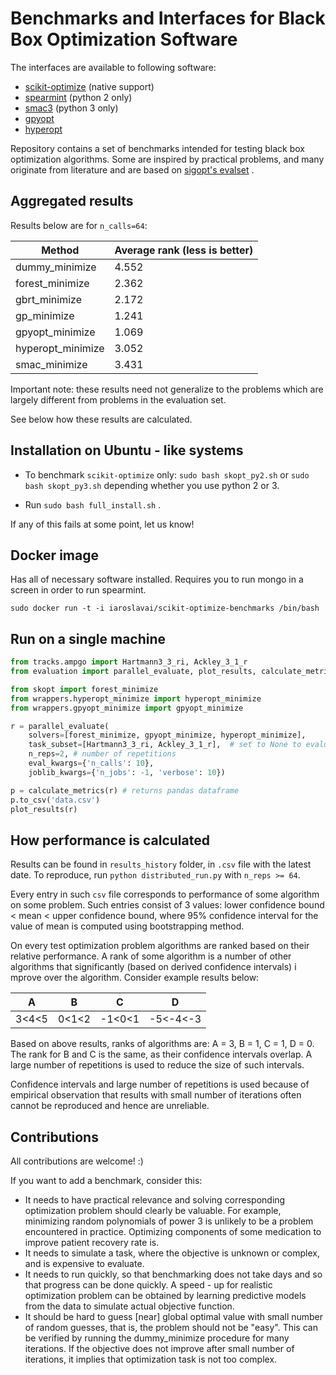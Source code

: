 # Benchmarks and Interfaces for Black Box Optimization Software

The interfaces are available to following software:

* [scikit-optimize](https://github.com/scikit-optimize/scikit-optimize/) (native support)
* [spearmint](https://github.com/HIPS/Spearmint) (python 2 only)
* [smac3](https://github.com/automl/SMAC3) (python 3 only)
* [gpyopt](https://github.com/SheffieldML/GPyOpt)
* [hyperopt](https://github.com/hyperopt/hyperopt)

Repository contains a set of benchmarks intended for testing black
box optimization algorithms. Some are inspired by practical problems,
and many originate from literature and are based on [sigopt's evalset](https://github.com/sigopt/evalset) .


## Aggregated results

Results below are for `n_calls=64`:

|Method|Average rank (less is better)|
|------|------------|
dummy_minimize | 4.552
forest_minimize | 2.362
gbrt_minimize | 2.172
gp_minimize | 1.241
gpyopt_minimize | 1.069
hyperopt_minimize | 3.052
smac_minimize | 3.431

Important note: these results need not generalize to the problems which
are largely different from problems in the evaluation set.

See below how these results are calculated.

## Installation on Ubuntu - like systems ##

* To benchmark `scikit-optimize` only: `sudo bash skopt_py2.sh` or
`sudo bash skopt_py3.sh` depending whether you use python 2 or 3.

* Run `sudo bash full_install.sh` .

If any of this fails at some point, let us know!


## Docker image ##

Has all of necessary software installed. Requires you to run mongo in
a screen in order to run spearmint.

```
sudo docker run -t -i iaroslavai/scikit-optimize-benchmarks /bin/bash
```

## Run on a single machine ##

```python
from tracks.ampgo import Hartmann3_3_ri, Ackley_3_1_r
from evaluation import parallel_evaluate, plot_results, calculate_metrics

from skopt import forest_minimize
from wrappers.hyperopt_minimize import hyperopt_minimize
from wrappers.gpyopt_minimize import gpyopt_minimize

r = parallel_evaluate(
    solvers=[forest_minimize, gpyopt_minimize, hyperopt_minimize],
    task_subset=[Hartmann3_3_ri, Ackley_3_1_r],  # set to None to evaluate on all tasks
    n_reps=2, # number of repetitions
    eval_kwargs={'n_calls': 10},
    joblib_kwargs={'n_jobs': -1, 'verbose': 10})

p = calculate_metrics(r) # returns pandas dataframe
p.to_csv('data.csv')
plot_results(r)
```



## How performance is calculated

Results can be found in `results_history` folder, in `.csv` file
 with the latest date. To reproduce, run `python distributed_run.py`
 with `n_reps >= 64`.

Every entry in such `csv` file corresponds to performance of some
algorithm on some problem. Such entries consist of 3 values:
lower confidence bound < mean < upper confidence bound,
where 95% confidence interval for the value of mean is
computed using bootstrapping method.

On every test optimization problem algorithms are ranked based on their
relative performance. A rank of some algorithm is a number of other
algorithms that significantly (based on derived confidence intervals) i
mprove over the algorithm. Consider example results below:

| A | B | C | D |
|---|---|---|---|
3<4<5|0<1<2|-1<0<1|-5<-4<-3|

Based on above results, ranks of algorithms are:
A = 3, B = 1, C = 1, D = 0. 
The rank for B and C is the same, as their
confidence intervals overlap. A large number of repetitions is used
to reduce the size of such intervals.

Confidence intervals and large number of repetitions is used because
of empirical observation that results with small number of iterations
often cannot be reproduced and hence are unreliable.

## Contributions

All contributions are welcome! :)

If you want to add a benchmark, consider this:

* It needs to have practical relevance and solving corresponding
optimization problem should clearly be valuable. For example, minimizing
random polynomials of power 3 is unlikely to be a problem encountered in
practice. Optimizing components of some medication to improve patient
recovery rate is.
* It needs to simulate a task, where the objective is unknown or complex,
and is expensive to evaluate.
* It needs to run quickly, so that benchmarking does not take days and
 so that progress can be done quickly. A speed - up for realistic
 optimization problem can be obtained by learning predictive models
 from the data to simulate actual objective function.
* It should be hard to guess [near] global optimal value with small
number of random guesses, that is, the problem should not be "easy".
This can be verified by running the dummy_minimize
procedure for many iterations. If the objective does not improve after
small number of iterations, it implies that optimization task is not
too complex.
